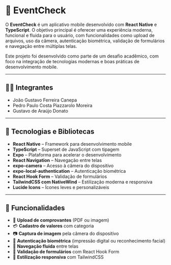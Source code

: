 
# 📱 EventCheck

O **EventCheck** é um aplicativo mobile desenvolvido com **React Native** e **TypeScript**. O objetivo principal é oferecer uma experiência moderna, funcional e fluida para o usuário, com funcionalidades como upload de arquivos, uso da câmera, autenticação biométrica, validação de formulários e navegação entre múltiplas telas.

Este projeto foi desenvolvido como parte de um desafio acadêmico, com foco na integração de tecnologias modernas e boas práticas de desenvolvimento mobile.

---

## 👨‍💻 Integrantes

- João Gustavo Ferreira Canepa  
- Pedro Paulo Costa Piazzarolo Moreira  
- Gustavo de Araújo Donato

---

## 🚀 Tecnologias e Bibliotecas

- **React Native** – Framework para desenvolvimento mobile  
- **TypeScript** – Superset de JavaScript com tipagem  
- **Expo** – Plataforma para acelerar o desenvolvimento  
- **React Navigation** – Navegação entre telas  
- **expo-camera** – Acesso à câmera do dispositivo  
- **expo-local-authentication** – Autenticação biométrica  
- **React Hook Form** – Validação de formulários  
- **TailwindCSS com NativeWind** – Estilização moderna e responsiva  
- **Lucide Icons** – Ícones leves e personalizáveis

---

## 📱 Funcionalidades

- 📂 **Upload de comprovantes** (PDF ou imagem)  
- 💳 **Cadastro de valores** com categoria  
- 📷 **Captura de imagem** pela câmera do dispositivo  
- 🔐 **Autenticação biométrica** (impressão digital ou reconhecimento facial)  
- 🔁 **Navegação fluida** entre telas  
- 🧪 **Validação de formulários** com React Hook Form  
- 💅 **Estilização responsiva** com TailwindCSS
